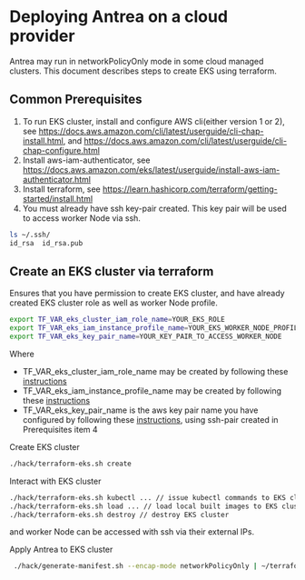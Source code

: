 # Deploying Antrea on a cloud provider

Antrea may run in networkPolicyOnly mode in some cloud managed clusters. This document describes
 steps to create EKS using terraform.

## Common Prerequisites
1. To run EKS cluster, install and configure AWS cli(either version 1 or 2), see
   https://docs.aws.amazon.com/cli/latest/userguide/cli-chap-install.html, and
   https://docs.aws.amazon.com/cli/latest/userguide/cli-chap-configure.html
2. Install aws-iam-authenticator, see 
https://docs.aws.amazon.com/eks/latest/userguide/install-aws-iam-authenticator.html
3. Install terraform, see https://learn.hashicorp.com/terraform/getting-started/install.html
4. You must already have ssh key-pair created. This key pair will be used to access worker Node via
 ssh.
```bash
ls ~/.ssh/
id_rsa  id_rsa.pub
```


## Create an EKS cluster via terraform
Ensures that you have permission to create EKS cluster, and have already
created EKS cluster role as well as worker Node profile.

```bash
export TF_VAR_eks_cluster_iam_role_name=YOUR_EKS_ROLE
export TF_VAR_eks_iam_instance_profile_name=YOUR_EKS_WORKER_NODE_PROFILE
export TF_VAR_eks_key_pair_name=YOUR_KEY_PAIR_TO_ACCESS_WORKER_NODE
```

Where 
- TF_VAR_eks_cluster_iam_role_name may be created by following these
 [instructions](https://docs.aws.amazon.com/eks/latest/userguide/service_IAM_role.html#create-service-role)
- TF_VAR_eks_iam_instance_profile_name may be created by following these
 [instructions](https://docs.aws.amazon.com/eks/latest/userguide/worker_node_IAM_role.html#create-worker-node-role)
- TF_VAR_eks_key_pair_name is the aws key pair name you have configured by following these
 [instructions](https://docs.aws.amazon.com/AWSEC2/latest/UserGuide/ec2-key-pairs.html#how-to-generate-your-own-key-and-import-it-to-aws),
 using ssh-pair created in Prerequisites item 4
 


Create EKS cluster

```bash
./hack/terraform-eks.sh create
```

Interact with EKS cluster

```bash
./hack/terraform-eks.sh kubectl ... // issue kubectl commands to EKS cluster
./hack/terraform-eks.sh load ... // load local built images to EKS cluster
./hack/terraform-eks.sh destroy // destroy EKS cluster
```

and worker Node can be accessed with ssh via their external IPs.

Apply Antrea to EKS cluster

```bash
 ./hack/generate-manifest.sh --encap-mode networkPolicyOnly | ~/terraform/eks kubectl apply -f -
```
